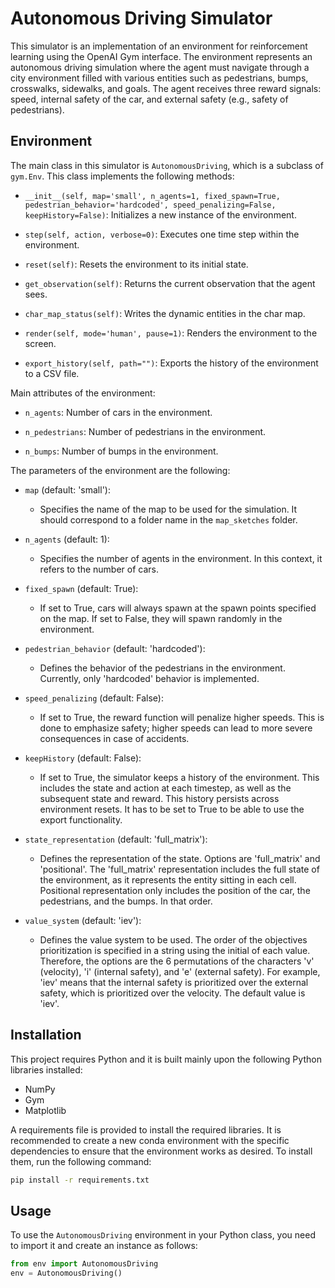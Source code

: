 # Autonomous Driving Simulator

This simulator is an implementation of an environment for reinforcement learning using the OpenAI Gym interface. The environment represents an autonomous driving simulation where the agent must navigate through a city environment filled with various entities such as pedestrians, bumps, crosswalks, sidewalks, and goals. The agent receives three reward signals: speed, internal safety of the car, and external safety (e.g., safety of pedestrians).

## Environment

The main class in this simulator is `AutonomousDriving`, which is a subclass of `gym.Env`. This class implements the following methods:

- `__init__(self, map='small', n_agents=1, fixed_spawn=True, pedestrian_behavior='hardcoded', speed_penalizing=False, keepHistory=False)`: Initializes a new instance of the environment.

- `step(self, action, verbose=0)`: Executes one time step within the environment.

- `reset(self)`: Resets the environment to its initial state.

- `get_observation(self)`: Returns the current observation that the agent sees.

- `char_map_status(self)`: Writes the dynamic entities in the char map.

- `render(self, mode='human', pause=1)`: Renders the environment to the screen.

- `export_history(self, path="")`: Exports the history of the environment to a CSV file.

Main attributes of the environment:
- `n_agents`: Number of cars in the environment.

- `n_pedestrians`: Number of pedestrians in the environment.

- `n_bumps`: Number of bumps in the environment.

The parameters of the environment are the following:

- `map` (default: 'small'): 
    - Specifies the name of the map to be used for the simulation. It should correspond to a folder name in the `map_sketches` folder.

- `n_agents` (default: 1): 
    - Specifies the number of agents in the environment. In this context, it refers to the number of cars.

- `fixed_spawn` (default: True): 
    - If set to True, cars will always spawn at the spawn points specified on the map. If set to False, they will spawn randomly in the environment.

- `pedestrian_behavior` (default: 'hardcoded'): 
    - Defines the behavior of the pedestrians in the environment. Currently, only 'hardcoded' behavior is implemented.

- `speed_penalizing` (default: False): 
    - If set to True, the reward function will penalize higher speeds. This is done to emphasize safety; higher speeds can lead to more severe consequences in case of accidents.

- `keepHistory` (default: False): 
    - If set to True, the simulator keeps a history of the environment. This includes the state and action at each timestep, as well as the subsequent state and reward. This history persists across environment resets. It has to be set to True to be able to use the export functionality.

- `state_representation` (default: 'full_matrix'): 
    - Defines the representation of the state. Options are 'full_matrix' and 'positional'. The 'full_matrix' representation includes the full state of the environment, as it represents the entity sitting in each cell. Positional representation only includes the position of the car, the pedestrians, and the bumps. In that order.
- `value_system` (default: 'iev'):
    - Defines the value system to be used. The order of the objectives prioritization is specified in a string using the initial of each value. Therefore, the options are the 6 permutations of the characters 'v' (velocity), 'i' (internal safety), and 'e' (external safety). For example, 'iev' means that the internal safety is prioritized over the external safety, which is prioritized over the velocity. The default value is 'iev'.
## Installation

This project requires Python and it is built mainly upon the following Python libraries installed:

- NumPy
- Gym
- Matplotlib

A requirements file is provided to install the required libraries. It is recommended to create a new conda environment with the specific dependencies to ensure that the environment works as desired. To install them, run the following command:

```bash 
pip install -r requirements.txt
```
## Usage

To use the `AutonomousDriving` environment in your Python class, you need to import it and create an instance as follows:

```python
from env import AutonomousDriving
env = AutonomousDriving()
```
